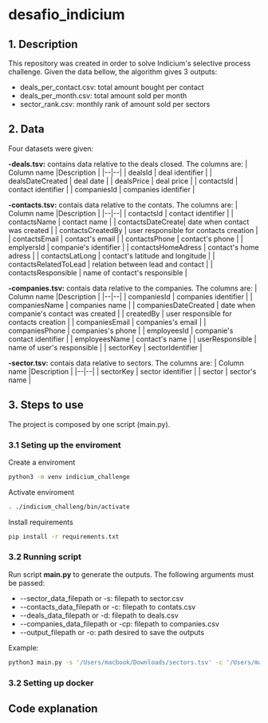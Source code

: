 # desafio_indicium

## 1. Description

This repository was created in order to solve Indicium's selective process challenge. 
Given the data bellow, the algorithm gives 3 outputs:
- deals_per_contact.csv: total amount bought per contact
- deals_per_month.csv: total amount sold per month
- sector_rank.csv: monthly rank of amount sold per sectors


## 2. Data

Four datasets were given:

**-deals.tsv:** contains data relative to the deals closed. The columns are: 
| Column name |Description  |
|--|--|
| dealsId | deal identifier | 
| dealsDateCreated | deal date | 
| dealsPrice | deal price | 
| contactsId | contact identifier |
| companiesId | companies identifier |


**-contacts.tsv:** contais data relative to the contats. The columns are: 
| Column name |Description  |
|--|--|
| contactsId | contact identifier | 
| contactsName | contact name | 
| contactsDateCreate| date when contact was created | 
| contactsCreatedBy | user responsible for contacts creation |
| contactsEmail | contact's email |
| contactsPhone | contact's phone |
| emplyersId | companie's identifier |
| contactsHomeAdress | contact's home adress |
| contactsLatLong | contact's latitude and longitude |
| contactsRelatedToLead | relation between lead and contact |
| contactsResponsible | name of contact's responsible |


**-companies.tsv:** contais data relative to the companies. The columns are: 
| Column name |Description  |
|--|--|
| companiesId | companies identifier | 
| companiesName | companies name | 
| companiesDateCreated | date when companie's contact was created |
| createdBy | user responsible for contacts creation |
| companiesEmail | companies's email |
| companiesPhone | companies's phone |
| employeesId | companie's contact identifier |
| employeesName | contact's name |
| userResponsible | name of user's responsible |
| sectorKey | sectorIdentifier |


**-sector.tsv:** contais data relative to sectors. The columns are: 
| Column name |Description  |
|--|--|
| sectorKey | sector identifier | 
| sector | sector's name | 


## 3. Steps to use
The project is composed by one script (main.py).

### 3.1 Seting up the enviroment
Create a enviroment
```bash
python3 -m venv indicium_challenge
```
Activate enviroment
```bash
. ./indicium_challeng/bin/activate
```
Install requirements
```bash
pip install -r requirements.txt
```

### 3.2 Running script
Run script **main.py** to generate the outputs. The following arguments must be passed:

- --sector_data_filepath or -s: filepath to sector.csv
- --contacts_data_filepath or -c: filepath to contats.csv
- --deals_data_filepath or -d: filepath to deals.csv
- --companies_data_filepath or -cp: filepath to companies.csv
- --output_filepath or -o: path desired to save the outputs

Example: 
```bash
python3 main.py -s '/Users/macbook/Downloads/sectors.tsv' -c '/Users/macbook/Downloads/contacts.tsv' -d '/Users/macbook/Downloads/deals.tsv' -cp '/Users/macbook/Downloads/companies.tsv' -o '/Users/macbook/Downloads'
```

### 3.2 Setting up docker

## Code explanation













